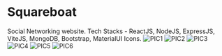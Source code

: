 # Squareboat
Social Networking website.
Tech Stacks - ReactJS, NodeJS, ExpressJS, ViteJS, MongoDB, Bootstrap, MaterialUI Icons.
![PIC1](https://user-images.githubusercontent.com/68393812/205485289-5ad9a160-dfd0-4f32-8371-44e856b722b4.PNG)
![PIC2](https://user-images.githubusercontent.com/68393812/205485294-975b245d-6ddd-44c6-8906-8a05b2bf64a6.PNG)
![PIC3](https://user-images.githubusercontent.com/68393812/205485295-6293d7a2-b761-4c62-9cb4-2b420145f9da.PNG)
![PIC4](https://user-images.githubusercontent.com/68393812/205485297-b93a2751-fd52-4bfe-9789-2a461f0792e1.PNG)
![PIC5](https://user-images.githubusercontent.com/68393812/205485299-f88721ba-87f1-4ba2-b0ee-a7ff26d983e0.PNG)
![PIC6](https://user-images.githubusercontent.com/68393812/205485300-dffd27e6-33b3-4d52-87a6-8b8bfff5b7c0.PNG)
